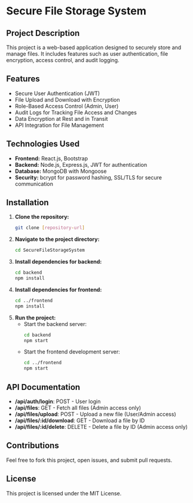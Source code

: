 # Secure File Storage System

## Project Description
This project is a web-based application designed to securely store and manage files. It includes features such as user authentication, file encryption, access control, and audit logging.

## Features
- Secure User Authentication (JWT)
- File Upload and Download with Encryption
- Role-Based Access Control (Admin, User)
- Audit Logs for Tracking File Access and Changes
- Data Encryption at Rest and in Transit
- API Integration for File Management

## Technologies Used
- **Frontend:** React.js, Bootstrap
- **Backend:** Node.js, Express.js, JWT for authentication
- **Database:** MongoDB with Mongoose
- **Security:** bcrypt for password hashing, SSL/TLS for secure communication

## Installation
1. **Clone the repository:**
    ```bash
    git clone [repository-url]
    ```
2. **Navigate to the project directory:**
    ```bash
    cd SecureFileStorageSystem
    ```
3. **Install dependencies for backend:**
    ```bash
    cd backend
    npm install
    ```
4. **Install dependencies for frontend:**
    ```bash
    cd ../frontend
    npm install
    ```
5. **Run the project:**
    - Start the backend server:
      ```bash
      cd backend
      npm start
      ```
    - Start the frontend development server:
      ```bash
      cd ../frontend
      npm start
      ```

## API Documentation
- **/api/auth/login**: POST - User login
- **/api/files**: GET - Fetch all files (Admin access only)
- **/api/files/upload**: POST - Upload a new file (User/Admin access)
- **/api/files/:id/download**: GET - Download a file by ID
- **/api/files/:id/delete**: DELETE - Delete a file by ID (Admin access only)

## Contributions
Feel free to fork this project, open issues, and submit pull requests.

## License
This project is licensed under the MIT License.
